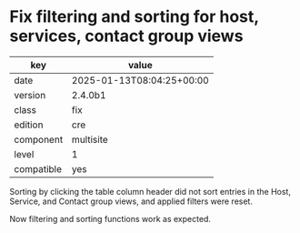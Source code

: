 [//]: # (werk v2)
# Fix filtering and sorting for host, services, contact group views

key        | value
---------- | ---
date       | 2025-01-13T08:04:25+00:00
version    | 2.4.0b1
class      | fix
edition    | cre
component  | multisite
level      | 1
compatible | yes

Sorting by clicking the table column header did not sort entries in the Host, Service, and Contact group views, and applied filters were reset.

Now filtering and sorting functions work as expected.
